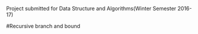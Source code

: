 Project submitted for Data Structure and Algorithms(Winter Semester 2016-17)

#Recursive branch and bound
